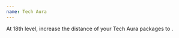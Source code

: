 ```yaml
---
name: Tech Aura
---
```

At 18th level, increase the distance of your Tech Aura packages to <me-distance length="50" />.
